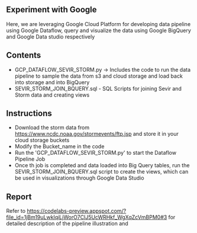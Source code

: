 ## Experiment with Google
Here, we are leveraging Google Cloud Platform for developing data pipeline using Google Dataflow, query and visualize the data using Google BigQuery and Google Data studio respectively

## Contents
* GCP_DATAFLOW_SEVIR_STORM.py -> Includes the code to run the data pipeline to sample the data from s3 and cloud storage and load back into storage and into BigQuery
* SEVIR_STORM_JOIN_BQUERY.sql - SQL Scripts for joining Sevir and Storm data and creating views 

## Instructions 
- Download the storm data from https://www.ncdc.noaa.gov/stormevents/ftp.jsp and store it in your cloud storage buckets
- Modify the Bucket_name in the code 
- Run the 'GCP_DATAFLOW_SEVIR_STORM.py' to start the Dataflow Pipeline Job
- Once th job is completed and data loaded into Big Query tables, run the SEVIR_STORM_JOIN_BQUERY.sql script to create the views, which can be used in visualizations through Google Data Studio


## Report 
Refer to https://codelabs-preview.appspot.com/?file_id=1jBm19uLwkIqiLjWorO7ClJ5UcWRHkf_WgXqZcVmBPM0#3 for detailed description of the pipeline illustration and 
